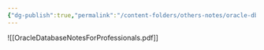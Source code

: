 ```yaml
---
{"dg-publish":true,"permalink":"/content-folders/others-notes/oracle-db/oracle-database-notes-for-professionals/","title":"OracleDatabaseNotesForProfessionals.pdf"}
---
```



![[OracleDatabaseNotesForProfessionals.pdf]]
